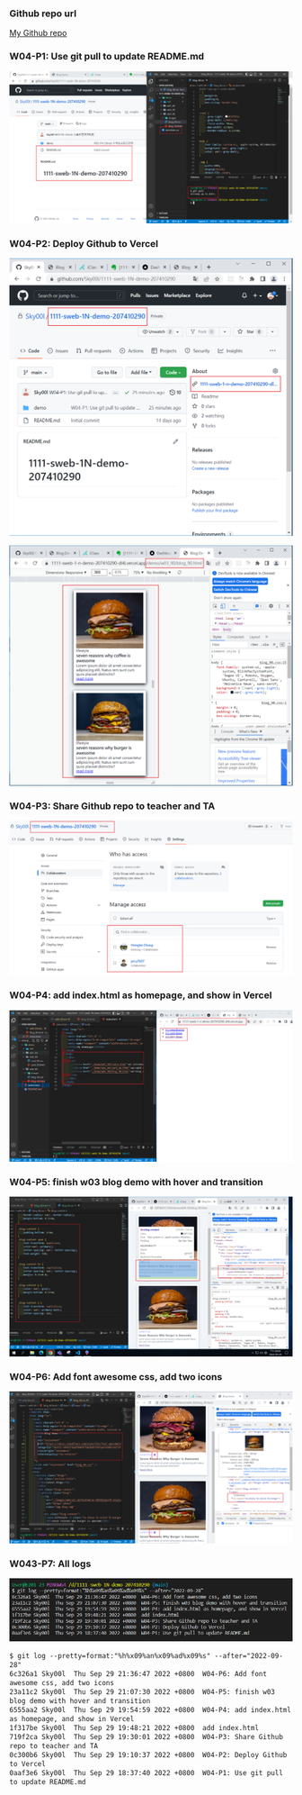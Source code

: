 ### Github repo url

[My Github repo](https://github.com/Sky00l/1111-sweb-1N-demo-207410290)

### W04-P1: Use git pull to update README.md

![](w04-p1.png)

### W04-P2: Deploy Github to Vercel

![](w04-p2-1.png)

![](w04-p2-2.png)

### W04-P3: Share Github repo to teacher and TA

![](w04-p3.png)

### W04-P4: add index.html as homepage, and show in Vercel

![](w04-p4.png)

### W04-P5: finish w03 blog demo with hover and transition

![](w04-p5.png)

### W04-P6: Add font awesome css, add two icons

![](w04-p6.png)

### W043-P7: All logs

![](w04-p7.png)

```
$ git log --pretty=format:"%h%x09%an%x09%ad%x09%s" --after="2022-09-28"
6c326a1 Sky00l  Thu Sep 29 21:36:47 2022 +0800  W04-P6: Add font awesome css, add two icons
23a11c2 Sky00l  Thu Sep 29 21:07:30 2022 +0800  W04-P5: finish w03 blog demo with hover and transition
6555aa2 Sky00l  Thu Sep 29 19:54:59 2022 +0800  W04-P4: add index.html as homepage, and show in Vercel
1f317be Sky00l  Thu Sep 29 19:48:21 2022 +0800  add index.html
719f2ca Sky00l  Thu Sep 29 19:30:01 2022 +0800  W04-P3: Share Github repo to teacher and TA
0c300b6 Sky00l  Thu Sep 29 19:10:37 2022 +0800  W04-P2: Deploy Github to Vercel
0aaf3e6 Sky00l  Thu Sep 29 18:37:40 2022 +0800  W04-P1: Use git pull to update README.md

```
